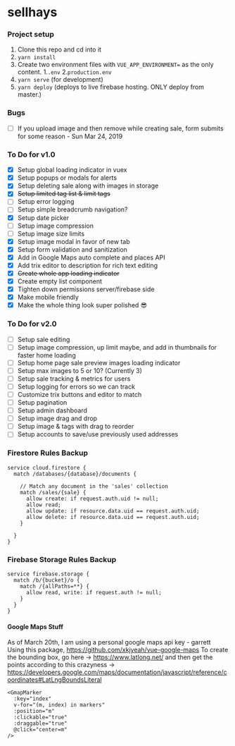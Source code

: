 # sellhays

### Project setup
1. Clone this repo and cd into it
2. `yarn install`
3. Create two environment files with `VUE_APP_ENVIRONMENT=` as the only content.
  1.`.env`
  2.`production.env`
4. `yarn serve` (for development)
5. `yarn deploy` (deploys to live firebase hosting. ONLY deploy from master.)

### Bugs
- [ ] If you upload image and then remove while creating sale, form submits for some reason - Sun Mar 24, 2019

### To Do for v1.0
- [x] Setup global loading indicator in vuex
- [x] Setup popups or modals for alerts
- [x] Setup deleting sale along with images in storage
- [x] ~~Setup limited tag list & limit tags~~
- [ ] Setup error logging
- [ ] Setup simple breadcrumb navigation? 
- [x] Setup date picker
- [ ] Setup image compression
- [ ] Setup image size limits
- [x] Setup image modal in favor of new tab
- [x] Setup form validation and sanitization
- [x] Add in Google Maps auto complete and places API
- [x] Add trix editor to description for rich text editing
- [x] ~~Create whole app loading indicator~~
- [x] Create empty list component
- [x] Tighten down permissions server/firebase side
- [x] Make mobile friendly
- [x] Make the whole thing look super polished 😎

### To Do for v2.0
- [ ] Setup sale editing
- [ ] Setup image compression, up limit maybe, and add in thumbnails for faster home loading
- [ ] Setup home page sale preview images loading indicator
- [ ] Setup max images to 5 or 10? (Currently 3)
- [ ] Setup sale tracking & metrics for users
- [ ] Setup logging for errors so we can track
- [ ] Customize trix buttons and editor to match 
- [ ] Setup pagination
- [ ] Setup admin dashboard
- [ ] Setup image drag and drop
- [ ] Setup image & tags with drag to reorder
- [ ] Setup accounts to save/use previously used addresses

### Firestore Rules Backup
```
service cloud.firestore {
  match /databases/{database}/documents {
  
    // Match any document in the 'sales' collection
    match /sales/{sale} {
      allow create: if request.auth.uid != null;
      allow read;
      allow update: if resource.data.uid == request.auth.uid;
      allow delete: if resource.data.uid == request.auth.uid;
    }

  }
}

```

### Firebase Storage Rules Backup
```
service firebase.storage {
  match /b/{bucket}/o {
    match /{allPaths=**} {
      allow read, write: if request.auth != null;
    }
  }
}
```

#### Google Maps Stuff

As of March 20th, I am using a personal google maps api key - garrett
Using this package, https://github.com/xkjyeah/vue-google-maps
To create the bounding box, go here -> https://www.latlong.net/
and then get the points according to this crazyness -> https://developers.google.com/maps/documentation/javascript/reference/coordinates#LatLngBoundsLiteral

```
<GmapMarker
  :key="index"
  v-for="(m, index) in markers"
  :position="m"
  :clickable="true"
  :draggable="true"
  @click="center=m"
/>
```
